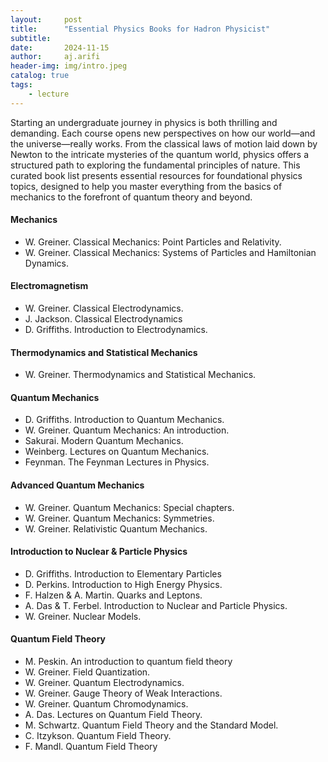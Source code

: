 ```yaml
---
layout:     post
title:      "Essential Physics Books for Hadron Physicist"
subtitle:   
date:       2024-11-15
author:     aj.arifi
header-img: img/intro.jpeg
catalog: true
tags:
    - lecture
---
```


Starting an undergraduate journey in physics is both thrilling and demanding. Each course opens new perspectives on how our world—and the universe—really works. From the classical laws of motion laid down by Newton to the intricate mysteries of the quantum world, physics offers a structured path to exploring the fundamental principles of nature. This curated book list presents essential resources for foundational physics topics, designed to help you master everything from the basics of mechanics to the forefront of quantum theory and beyond.

#### Mechanics
- W. Greiner. Classical Mechanics: Point Particles and Relativity.
- W. Greiner. Classical Mechanics: Systems of Particles and Hamiltonian Dynamics. 

#### Electromagnetism
- W. Greiner. Classical Electrodynamics.
- J. Jackson. Classical Electrodynamics
- D. Griffiths. Introduction to Electrodynamics.

#### Thermodynamics and Statistical Mechanics
- W. Greiner. Thermodynamics and Statistical Mechanics.

#### Quantum Mechanics
- D. Griffiths. Introduction to Quantum Mechanics.
- W. Greiner. Quantum Mechanics: An introduction.
- Sakurai. Modern Quantum Mechanics.
- Weinberg. Lectures on Quantum Mechanics.
- Feynman. The Feynman Lectures in Physics.

#### Advanced Quantum Mechanics
- W. Greiner. Quantum Mechanics: Special chapters.
- W. Greiner. Quantum Mechanics: Symmetries.
- W. Greiner. Relativistic Quantum Mechanics.

#### Introduction to Nuclear & Particle Physics
- D. Griffiths. Introduction to Elementary Particles
- D. Perkins. Introduction to High Energy Physics.
- F. Halzen & A. Martin. Quarks and Leptons.
- A. Das & T. Ferbel. Introduction to Nuclear and Particle Physics.
- W. Greiner. Nuclear Models.

#### Quantum Field Theory
- M. Peskin. An introduction to quantum field theory
- W. Greiner. Field Quantization. 
- W. Greiner. Quantum Electrodynamics.
- W. Greiner. Gauge Theory of Weak Interactions.
- W. Greiner. Quantum Chromodynamics.
- A. Das. Lectures on Quantum Field Theory.
- M. Schwartz. Quantum Field Theory and the Standard Model.
- C. Itzykson. Quantum Field Theory.
- F. Mandl. Quantum Field Theory




